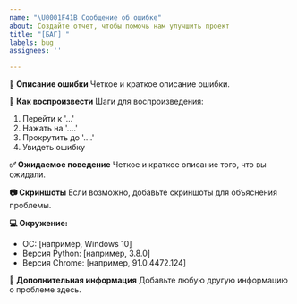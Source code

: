 ```yaml
---
name: "\U0001F41B Сообщение об ошибке"
about: Создайте отчет, чтобы помочь нам улучшить проект
title: "[БАГ] "
labels: bug
assignees: ''

---
```


**📝 Описание ошибки**
Четкое и краткое описание ошибки.

**🔄 Как воспроизвести**
Шаги для воспроизведения:
1. Перейти к '...'
2. Нажать на '....'
3. Прокрутить до '....'
4. Увидеть ошибку

**✅ Ожидаемое поведение**
Четкое и краткое описание того, что вы ожидали.

**📷 Скриншоты**
Если возможно, добавьте скриншоты для объяснения проблемы.

**💻 Окружение:**
 - ОС: [например, Windows 10]
 - Версия Python: [например, 3.8.0]
 - Версия Chrome: [например, 91.0.4472.124]

**📱 Дополнительная информация**
Добавьте любую другую информацию о проблеме здесь.
